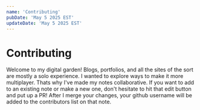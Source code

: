 ```yaml
---
name: 'Contributing'
pubDate: 'May 5 2025 EST'
updateDate: 'May 5 2025 EST'
---
```


# Contributing

Welcome to my digital garden! Blogs, portfolios, and all the sites of the sort are mostly a solo experience. I wanted to explore ways to make it more multiplayer. Thats why I've made my notes collaborative. If you want to add to an existing note or make a new one, don't hesitate to hit that edit button and put up a PR! After I merge your changes, your github username will be added to the contributors list on that note.

